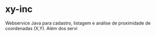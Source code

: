 # xy-inc
Webservice Java para cadastro, listagem e análise de proximidade de coordenadas (X,Y). Além dos servi
